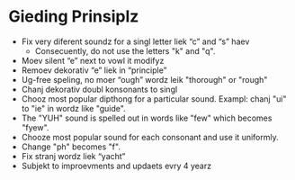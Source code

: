 # Gieding Prinsiplz

* Fix very diferent soundz for a singl letter liek “c” and “s” haev
    * Consecuently, do not use the letters "k" and "q".
* Moev silent “e” next to vowl it modifyz
* Remoev dekorativ “e” liek in “principle” 
* Ug-free speling, no moer “ough” wordz leik "thorough" or "rough"
* Chanj dekorativ doubl konsonants to singl
* Chooz most popular dipthong for a particular sound. Exampl: chanj "ui" to "ie" in wordz like "guide".
* The "YUH" sound is spelled out in words like "few" which becomes "fyew".
* Chooze most popular sound for each consonant and use it uniformly.
* Change "ph" becomes "f".
* Fix stranj wordz liek “yacht”
* Subjekt to improevments and updaets evry 4 yearz
